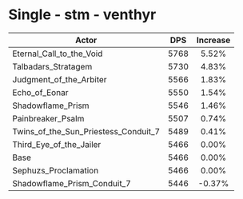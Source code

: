 # Single - stm - venthyr
| Actor | DPS | Increase |
|---|:---:|:---:|
|Eternal_Call_to_the_Void|5768|5.52%|
|Talbadars_Stratagem|5730|4.83%|
|Judgment_of_the_Arbiter|5566|1.83%|
|Echo_of_Eonar|5550|1.54%|
|Shadowflame_Prism|5546|1.46%|
|Painbreaker_Psalm|5507|0.74%|
|Twins_of_the_Sun_Priestess_Conduit_7|5489|0.41%|
|Third_Eye_of_the_Jailer|5466|0.00%|
|Base|5466|0.00%|
|Sephuzs_Proclamation|5466|0.00%|
|Shadowflame_Prism_Conduit_7|5446|-0.37%|
